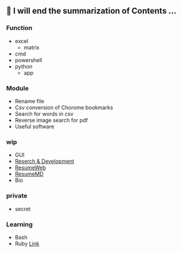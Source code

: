 ## 🌱 I will end the summarization of Contents ...
### Function
- excel
  - matrix
- cmd
- powershell
- python
  - app

### Module
- Rename file
- Csv conversion of Chorome bookmarks
- Search for words in csv
- Reverse image search for pdf
- Useful software


### wip
- GUI
- [Reserch & Development](https://github.com/h4r3/R-D)
- [ResumeWeb](https://github.com/h4r3/h4r3.github.io)
- [ResumeMD](https://github.com/h4r3/Resume)
- Bio

### private
- secret

### Learning
- Bash
- Ruby
[Link](https://www.javadrive.jp/)

<!--
**h4r3/h4r3** is a ✨ _special_ ✨ repository because its `README.md` (this file) appears on your GitHub profile.

Here are some ideas to get you started:
- 🔭 I’m currently working on ...
- 🌱 I’m currently learning ...
- 👯 I’m looking to collaborate on ...
- 🤔 I’m looking for help with ...
- 💬 Ask me about ...
- 📫 How to reach me: ...
- 😄 Pronouns: ...
- ⚡ Fun fact: ...
- 👋 Hi there: ...
-->
